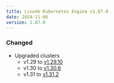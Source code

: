 ```yaml
---
title: Linode Kubernetes Engine v1.87.0
date: 2024-11-06
version: 1.87.0
---
```


### Changed

- Upgraded clusters
    * v1.29 to [v1.29.10](https://github.com/kubernetes/kubernetes/releases/tag/v1.29.10)
    * v1.30 to [v1.30.6](https://github.com/kubernetes/kubernetes/releases/tag/v1.30.6)
    * v1.31 to [v1.31.2](https://github.com/kubernetes/kubernetes/releases/tag/v1.30.2)
